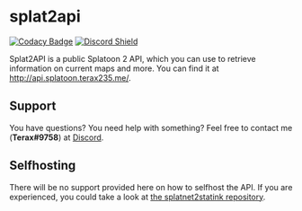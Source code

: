 # splat2api

[![Codacy Badge](https://api.codacy.com/project/badge/Grade/37e2e8e1c849410da15893f8d995cb33)](https://www.codacy.com/project/Terax235/splat2api/dashboard?utm_source=github.com&amp;utm_medium=referral&amp;utm_content=Terax235/splat2api&amp;utm_campaign=Badge_Grade_Dashboard)
[![Discord Shield](https://discordapp.com/api/guilds/480846510070693910/embed.png?style=shield)](https://discord.gg/fCWumjH)

Splat2API is a public Splatoon 2 API, which you can use to retrieve information on current maps and more. You can find it at http://api.splatoon.terax235.me/.

## Support
You have questions? You need help with something?
Feel free to contact me (**Terax#9758**) at [Discord](https://discordapp.com/).

## Selfhosting
There will be no support provided here on how to selfhost the API. If you are experienced, you could take a look at [the splatnet2statink repository](https://github.com/frozenpandaman/splatnet2statink).
